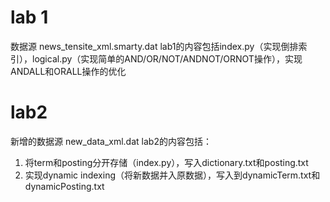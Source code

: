 # lab 1
数据源 news_tensite_xml.smarty.dat
lab1的内容包括index.py（实现倒排索引），logical.py（实现简单的AND/OR/NOT/ANDNOT/ORNOT操作），实现ANDALL和ORALL操作的优化
# lab2
新增的数据源 new_data_xml.dat
lab2的内容包括：
1. 将term和posting分开存储（index.py），写入dictionary.txt和posting.txt
2. 实现dynamic indexing（将新数据并入原数据），写入到dynamicTerm.txt和dynamicPosting.txt